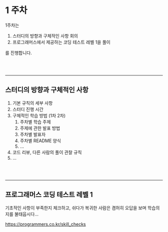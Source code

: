 # 1 주차

1주차는 

1. 스터디의 방향과 구체적인 사항 회의
2. 프로그래머스에서 제공하는 코딩 테스트 레벨 1을 풀이

를 진행합니다.

<br />
<br />

---
## 스터디의 방향과 구체적인 사항

1. 기본 규칙의 세부 사항
2. 스터디 진행 시간
3. 구체적인 학습 방법 (1차 2차)
   1. 주차별 학습 주제
   2. 주제에 관한 발표 방법
   3. 주차별 발표자
   4. 주차별 README 양식
   5. ...
4. 코드 리뷰, 다른 사람의 풀이 관찰 규칙
5. ...

<br />
<br />

---
## 프로그래머스 코딩 테스트 레벨 1

기초적인 사항이 부족한지 체크하고, 쉬다가 복귀한 사람은 겸허히 오답을 보며 학습의지를 불태웁시다...

https://programmers.co.kr/skill_checks